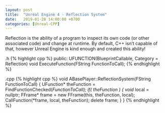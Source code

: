 ```yaml
---
layout: post
title:  "Unreal Engine 4 - Reflection System"
date:   2019-01-28 14:00:00 +0700
categories: [Unreal-CPP]
---
```

Reflection is the ability of a program to inspect its own code (or other associated code) and change at runtime. By default, C++ isn’t capable of that, however Unreal Engine is kind enough and created this ability!

.h
{% highlight cpp %}
public:
	UFUNCTION(BlueprintCallable, Category = Reflection)
	void ExecuteFunction(FString FunctionToCall);
{% endhighlight %}

.cpp
{% highlight cpp %}
void ABasePlayer::ReflectionSystem(FString FunctionToCall)
{
	UFunction* theFunction = FindFunctionChecked(*FunctionToCall);
	if( theFunction )
	{
		void* local = nullptr;
		FFrame* frame = new FFrame(this, theFunction, local);
		CallFunction(*frame, local, theFunction);
		delete frame;
	}
}
{% endhighlight %}